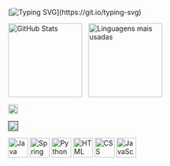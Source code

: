 [![Typing SVG](https://readme-typing-svg.demolab.com?font=Pixelify+Sans&pause=1000&color=A8E6A3&width=435&lines=Ol%C3%A1!+Seja+bem-vindo(a)+ao+meu+GitHub!)](https://git.io/typing-svg) 
<p>
  <img 
    align="left" 
    alt="GitHub Stats" 
    height="150" 
    style="padding-right: 10px;" 
    src="https://github-readme-stats.vercel.app/api?username=ValleskaVS&show_icons=true&include_all_commits=true&locale=pt-br&bg_color=203a24&title_color=a8e6a3&text_color=c6f3c5&icon_color=a8e6a3&border_color=2e5938" 
  />

  <img 
    align="left" 
    alt="Linguagens mais usadas" 
    height="150" 
    src="https://github-readme-stats.vercel.app/api/top-langs/?username=ValleskaVS&layout=compact&custom_title=Tecnologias&langs_count=9&bg_color=203a24&title_color=a8e6a3&text_color=c6f3c5&icon_color=a8e6a3&border_color=2e5938" 
  />
</p>

<br clear="left"/>

<p align="left">
  <a href="https://www.linkedin.com/in/valleskasouza-dev" target="_blank">
    <img 
      src="https://img.shields.io/badge/Linkedin-2e5938?style=for-the-badge&logo=linkedin&color=203a24" 
      alt="LinkedIn" 
      style="height: 20px;" 
    />
  </a>
</p>

<p align="left">
  <a href="" target="_blank">
    <img 
      src="https://img.shields.io/badge/instagram-203a24?style=for-the-badge&logo=instagram" 
      alt="LinkedIn" 
      style="height: 20px;" 
    />
  </a>
</p>
<p align="left">
  <img src="https://cdn.jsdelivr.net/gh/devicons/devicon/icons/java/java-original.svg" height="40" alt="Java"/>
  <img src="https://cdn.jsdelivr.net/gh/devicons/devicon/icons/spring/spring-original.svg" height="40" alt="Spring Boot"/>
  <img src="https://cdn.jsdelivr.net/gh/devicons/devicon/icons/python/python-original.svg" height="40" alt="Python"/>
  <img src="https://cdn.jsdelivr.net/gh/devicons/devicon/icons/html5/html5-original.svg" height="40" alt="HTML"/>
  <img src="https://cdn.jsdelivr.net/gh/devicons/devicon/icons/css3/css3-original.svg" height="40" alt="CSS"/>
  <img src="https://cdn.jsdelivr.net/gh/devicons/devicon/icons/javascript/javascript-original.svg" height="40" alt="JavaScript"/>
          
</p>
          



